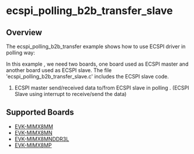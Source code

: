 # ecspi_polling_b2b_transfer_slave

## Overview
The ecspi_polling_b2b_transfer example shows how to use ECSPI driver in polling way:

In this example , we need two boards, one board used as ECSPI master and another board used as ECSPI slave.
The file 'ecspi_polling_b2b_transfer_slave.c' includes the ECSPI slave code.

1. ECSPI master send/received data to/from ECSPI slave in polling . (ECSPI Slave using interrupt to receive/send the data)

## Supported Boards
- [EVK-MIMX8MM](../../../../_boards/evkmimx8mm/driver_examples/ecspi/polling_b2b_transfer/slave/example_board_readme.md)
- [EVK-MIMX8MN](../../../../_boards/evkmimx8mn/driver_examples/ecspi/polling_b2b_transfer/slave/example_board_readme.md)
- [EVK-MIMX8MNDDR3L](../../../../_boards/evkmimx8mnddr3l/driver_examples/ecspi/polling_b2b_transfer/slave/example_board_readme.md)
- [EVK-MIMX8MP](../../../../_boards/evkmimx8mp/driver_examples/ecspi/polling_b2b_transfer/slave/example_board_readme.md)
